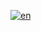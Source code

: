 [![en](https://img.shields.io/badge/lang-en-red.svg)](https://github.com/Joel-Ostos/stjlib/blob/main/commit_history/commit_history.md)
